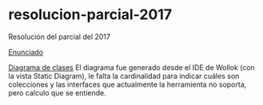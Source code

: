 # resolucion-parcial-2017
Resolución del parcial del 2017

[Enunciado](https://github.com/pdep-jn/resolucion-parcial-2017/blob/master/Enunciado.pdf)

[Diagrama de clases](https://github.com/pdep-jn/resolucion-parcial-2017/blob/master/diagrama.png)
El diagrama fue generado desde el IDE de Wollok (con la vista Static Diagram), le falta la cardinalidad para indicar cuáles son colecciones y las interfaces que actualmente la herramienta no soporta, pero calculo que se entiende.

